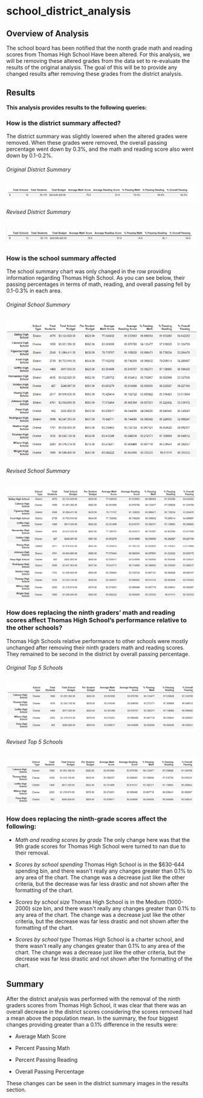 # school_district_analysis

## Overview of Analysis

The school board has been notified that the nonth grade math and reading scores from Thomas High School Have been altered. For this analysis, we will be removing these altered grades from the data set to re-evaluate the results of the original analysis. The goal of this will be to provide any changed results after removing these grades from the district analysis.

## Results

**This analysis provides results to the following queries:**

### How is the district summary affected?

The district summary was slightly lowered when the altered grades were removed. When these grades were removed, the overall passing percentage went down by 0.3%, and the math and reading score also went down by 0.1-0.2%.

###### Original District Summary

![Image1](/Resources/District_Summary_Original.PNG)

###### Revised District Summary

![Image2](/Resources/District_Summary_Challenge.PNG)

### How is the school summary affected

The school summary chart was only changed in the row providing information regarding Thomas High School. As you can see below, their passing percentages in terms of math, reading, and overall passing fell by 0.1-0.3% in each area.

###### Original School Summary

![Image3](/Resources/School_Summary_Original.PNG)

###### Revised School Summary

![Image4](/Resources/School_Summary_Challenge.PNG)

### How does replacing the ninth graders’ math and reading scores affect Thomas High School’s performance relative to the other schools?

Thomas High Schools relative performance to other schools were mostly unchanged after removing their ninth graders math and reading scores. They remained to be second in the district by overall passing percentage.

###### Original Top 5 Schools

![Image5](/Resources/Top_Schools_Original.PNG)

###### Revised Top 5 Schools

![Image6](/Resources/Top_Schools_Challenge.PNG)

### How does replacing the ninth-grade scores affect the following:

- *Math and reading scores by grade*
The only change here was that the 9th grade scores for Thomas High School were turned to nan due to their removal.
    
- *Scores by school spending*
Thomas High School is in the $630-644 spending bin, and there wasn't really any changes greater than 0.1% to any area of the chart. The change was a decrease just like the other criteria, but the decrease was far less drastic and not shown after the formatting of the chart.
    
- *Scores by school size*
Thomas High School is in the Medium (1000-2000) size bin, and there wasn't really any changes greater than 0.1% to any area of the chart. The change was a decrease just like the other criteria, but the decrease was far less drastic and not shown after the formatting of the chart.
    
- *Scores by school type*
Thomas High School is a charter school, and there wasn't really any changes greater than 0.1% to any area of the chart. The change was a decrease just like the other criteria, but the decrease was far less drastic and not shown after the formatting of the chart.

## Summary

After the district analysis was performed with the removal of the ninth graders scores from Thomas High School, it was clear that there was an overall decrease in the district scores considering the scores removed had a mean above the population mean. In the summary, the four biggest changes providing greater than a 0.1% difference in the results were:

- Average Math Score

- Percent Passing Math

- Percent Passing Reading

- Overall Passing Percentage

These changes can be seen in the district summary images in the results section.



